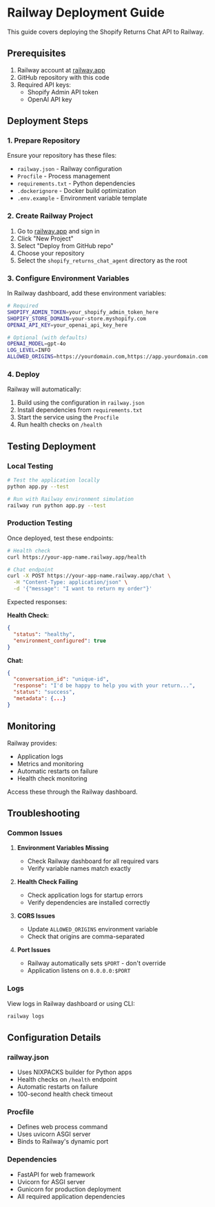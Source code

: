 # Railway Deployment Guide

This guide covers deploying the Shopify Returns Chat API to Railway.

## Prerequisites

1. Railway account at [railway.app](https://railway.app/)
2. GitHub repository with this code
3. Required API keys:
   - Shopify Admin API token
   - OpenAI API key

## Deployment Steps

### 1. Prepare Repository

Ensure your repository has these files:
- `railway.json` - Railway configuration
- `Procfile` - Process management
- `requirements.txt` - Python dependencies
- `.dockerignore` - Docker build optimization
- `.env.example` - Environment variable template

### 2. Create Railway Project

1. Go to [railway.app](https://railway.app/) and sign in
2. Click "New Project"
3. Select "Deploy from GitHub repo"
4. Choose your repository
5. Select the `shopify_returns_chat_agent` directory as the root

### 3. Configure Environment Variables

In Railway dashboard, add these environment variables:

```bash
# Required
SHOPIFY_ADMIN_TOKEN=your_shopify_admin_token_here
SHOPIFY_STORE_DOMAIN=your-store.myshopify.com
OPENAI_API_KEY=your_openai_api_key_here

# Optional (with defaults)
OPENAI_MODEL=gpt-4o
LOG_LEVEL=INFO
ALLOWED_ORIGINS=https://yourdomain.com,https://app.yourdomain.com
```

### 4. Deploy

Railway will automatically:
1. Build using the configuration in `railway.json`
2. Install dependencies from `requirements.txt`
3. Start the service using the `Procfile`
4. Run health checks on `/health`

## Testing Deployment

### Local Testing

```bash
# Test the application locally
python app.py --test

# Run with Railway environment simulation
railway run python app.py --test
```

### Production Testing

Once deployed, test these endpoints:

```bash
# Health check
curl https://your-app-name.railway.app/health

# Chat endpoint
curl -X POST https://your-app-name.railway.app/chat \
  -H "Content-Type: application/json" \
  -d '{"message": "I want to return my order"}'
```

Expected responses:

**Health Check:**
```json
{
  "status": "healthy",
  "environment_configured": true
}
```

**Chat:**
```json
{
  "conversation_id": "unique-id",
  "response": "I'd be happy to help you with your return...",
  "status": "success",
  "metadata": {...}
}
```

## Monitoring

Railway provides:
- Application logs
- Metrics and monitoring
- Automatic restarts on failure
- Health check monitoring

Access these through the Railway dashboard.

## Troubleshooting

### Common Issues

1. **Environment Variables Missing**
   - Check Railway dashboard for all required vars
   - Verify variable names match exactly

2. **Health Check Failing**
   - Check application logs for startup errors
   - Verify dependencies are installed correctly

3. **CORS Issues**
   - Update `ALLOWED_ORIGINS` environment variable
   - Check that origins are comma-separated

4. **Port Issues**
   - Railway automatically sets `$PORT` - don't override
   - Application listens on `0.0.0.0:$PORT`

### Logs

View logs in Railway dashboard or using CLI:
```bash
railway logs
```

## Configuration Details

### railway.json
- Uses NIXPACKS builder for Python apps
- Health checks on `/health` endpoint
- Automatic restarts on failure
- 100-second health check timeout

### Procfile
- Defines web process command
- Uses uvicorn ASGI server
- Binds to Railway's dynamic port

### Dependencies
- FastAPI for web framework
- Uvicorn for ASGI server
- Gunicorn for production deployment
- All required application dependencies 